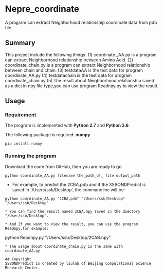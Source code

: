 # Nepre_coordinate
A program can extract Neighborhood relationship coordinate data from pdb file
## Summary
This project include the following things:
(1) coordinate _AA.py is a program can extract Neighborhood relationship between Amino Acid.
(2) coordinate_chain.py is a program can extract Neighborhood relationship between chain and chain.
(3) testdataAA is the test data for program coordinate_AA.py
(4) testdatachain is the test data for program coordinate_chain.py
(5) The result about Neighborhood relationship  saved as a dict in npy file type,you can use program Readnpy.py to view the result.

## Usage

### Requirement
The program is implemented with **Python 2.7** and **Python 3.6**.

The following package is required: **numpy**
```
pip install numpy
```

### Running the program
Download the code from GitHub, then you are ready to go.

```
python coordinate_AA.py filename the_path_of_ file output_path
```

* For example, to predict the 2CBA.pdb and if the SSBONDPredict is saved in '/Users/ssb/Desktop', the commandline will be:

```
python coordinate_AA.py "2CBA.pdb" "/Users/ssb/Desktop" "/Users/ssb/Desktop"
```

```
* You can find the result named 2CBA.npy saved in the diectory "/User/ssb/Desktop".

* And If you want to view the result, you can use the program Readnpy,for example:
```
python Readnpy.py "/Users/ssb/Desktop/2CAB.npy"
```
* The usage about coordinate_chain.py is the same with coordinate_AA.py

## Copyright
SSBONDPredict is created by liulab of Beijing Compulational Science Research Center.

